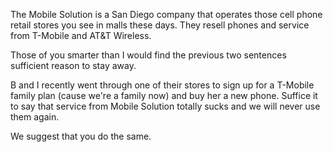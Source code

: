 The Mobile Solution is a San Diego company that operates those cell phone retail stores you see in malls these days. They resell phones and service from T-Mobile and AT&amp;T Wireless.

Those of you smarter than I would find the previous two sentences sufficient reason to stay away.

B and I recently went through one of their stores to sign up for a T-Mobile family plan (cause we're a family now) and buy her a new phone. Suffice it to say that service from Mobile Solution totally sucks and we will never use them again.

We suggest that you do the same.